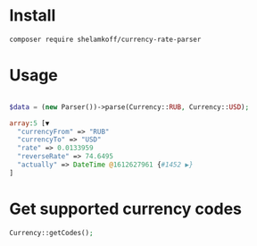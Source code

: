 # Install
```bash
composer require shelamkoff/currency-rate-parser
````
# Usage
```php

$data = (new Parser())->parse(Currency::RUB, Currency::USD);

array:5 [▼
  "currencyFrom" => "RUB"
  "currencyTo" => "USD"
  "rate" => 0.0133959
  "reverseRate" => 74.6495
  "actually" => DateTime @1612627961 {#1452 ▶}
]
````
# Get supported currency codes
```php
Currency::getCodes();
````
